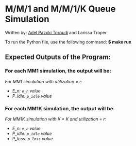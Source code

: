 # M/M/1 and M/M/1/K Queue Simulation
Written by: [Adel Pazoki Toroudi](https://github.com/Adelpzk) and Larissa Troper

To run the Python file, use the following command: **$ make run**

## Expected Outputs of the Program:

### For each MM1 simulation, the output will be:

*For MM1 simulation with utilization = r:*
- *E_n: `e_n` value*
- *P_idle: `p_idle` value*

### For each MM1K simulation, the output will be:

*For MM1K simulation with  K = *K* and utilization = r:*
- *E_n: `e_n` value*
- *P_idle: `p_idle` value*
- *P_loss: `p_loss` value*
